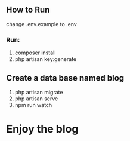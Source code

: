 

## How to Run
change .env.example to .env
### Run:
1. composer install
2. php artisan key:generate

## Create a data base named blog
1. php artisan migrate
2. php artisan serve
3. npm run watch
# Enjoy the blog
